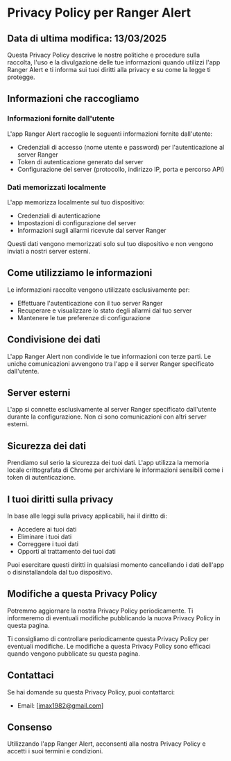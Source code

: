 # Privacy Policy per Ranger Alert

## Data di ultima modifica: 13/03/2025

Questa Privacy Policy descrive le nostre politiche e procedure sulla raccolta, l'uso e la divulgazione delle tue informazioni quando utilizzi l'app Ranger Alert e ti informa sui tuoi diritti alla privacy e su come la legge ti protegge.

## Informazioni che raccogliamo

### Informazioni fornite dall'utente

L'app Ranger Alert raccoglie le seguenti informazioni fornite dall'utente:

- Credenziali di accesso (nome utente e password) per l'autenticazione al server Ranger
- Token di autenticazione generato dal server
- Configurazione del server (protocollo, indirizzo IP, porta e percorso API)

### Dati memorizzati localmente

L'app memorizza localmente sul tuo dispositivo:

- Credenziali di autenticazione
- Impostazioni di configurazione del server
- Informazioni sugli allarmi ricevute dal server Ranger

Questi dati vengono memorizzati solo sul tuo dispositivo e non vengono inviati a nostri server esterni.

## Come utilizziamo le informazioni

Le informazioni raccolte vengono utilizzate esclusivamente per:

- Effettuare l'autenticazione con il tuo server Ranger
- Recuperare e visualizzare lo stato degli allarmi dal tuo server
- Mantenere le tue preferenze di configurazione

## Condivisione dei dati

L'app Ranger Alert non condivide le tue informazioni con terze parti. Le uniche comunicazioni avvengono tra l'app e il server Ranger specificato dall'utente.

## Server esterni

L'app si connette esclusivamente al server Ranger specificato dall'utente durante la configurazione. Non ci sono comunicazioni con altri server esterni.

## Sicurezza dei dati

Prendiamo sul serio la sicurezza dei tuoi dati. L'app utilizza la memoria locale crittografata di Chrome per archiviare le informazioni sensibili come i token di autenticazione.

## I tuoi diritti sulla privacy

In base alle leggi sulla privacy applicabili, hai il diritto di:

- Accedere ai tuoi dati
- Eliminare i tuoi dati
- Correggere i tuoi dati
- Opporti al trattamento dei tuoi dati

Puoi esercitare questi diritti in qualsiasi momento cancellando i dati dell'app o disinstallandola dal tuo dispositivo.

## Modifiche a questa Privacy Policy

Potremmo aggiornare la nostra Privacy Policy periodicamente. Ti informeremo di eventuali modifiche pubblicando la nuova Privacy Policy in questa pagina.

Ti consigliamo di controllare periodicamente questa Privacy Policy per eventuali modifiche. Le modifiche a questa Privacy Policy sono efficaci quando vengono pubblicate su questa pagina.

## Contattaci

Se hai domande su questa Privacy Policy, puoi contattarci:

- Email: [imax1982@gmail.com]

## Consenso

Utilizzando l'app Ranger Alert, acconsenti alla nostra Privacy Policy e accetti i suoi termini e condizioni.
